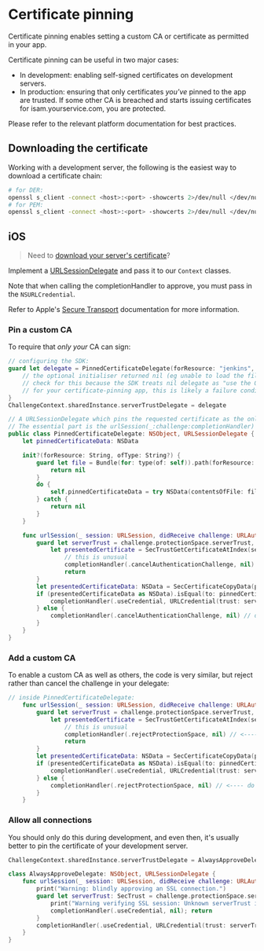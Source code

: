 # Certificate pinning
Certificate pinning enables setting a custom CA or certificate as permitted in your app.

Certificate pinning can be useful in two major cases:
- In development: enabling self-signed certificates on development servers.
- In production: ensuring that only certificates *you've* pinned to the app are trusted. If some other CA is breached and starts issuing certificates for isam.yourservice.com, you are protected.

Please refer to the relevant platform documentation for best practices.

## Downloading the certificate
Working with a development server, the following is the easiest way to download a certificate chain:
```sh
# for DER:
openssl s_client -connect <host>:<port> -showcerts 2>/dev/null </dev/null | openssl x509 -inform pem -outform der -out <certificate-name>.der
# for PEM:
openssl s_client -connect <host>:<port> -showcerts 2>/dev/null </dev/null | openssl x509 -inform pem -outform pem -out <certificate-name>.pem
```

## iOS

> Need to [download your server's certificate](README.md#downloading-the-certificate)?

Implement a [URLSessionDelegate](https://developer.apple.com/reference/foundation/urlsessiondelegate) and pass it to our `Context` classes.

Note that when calling the completionHandler to approve, you must pass in the `NSURLCredential`.

Refer to Apple's [Secure Transport](https://developer.apple.com/reference/security/secure_transport) documentation for more information.

### Pin a custom CA
To require that *only your* CA can sign:
```swift
// configuring the SDK:
guard let delegate = PinnedCertificateDelegate(forResource: "jenkins", ofType: "der") else {
    // the optional initialiser returned nil (eg unable to load the file);
    // check for this because the SDK treats nil delegate as "use the OS' standard validation", so your certificate will not be pinned
    // for your certificate-pinning app, this is likely a failure condition
}
ChallengeContext.sharedInstance.serverTrustDelegate = delegate

// A URLSessionDelegate which pins the requested certificate as the only accepted CA.
// The essential part is the urlSession(_:challenge:completionHandler) method.
public class PinnedCertificateDelegate: NSObject, URLSessionDelegate {
    let pinnedCertificateData: NSData

    init?(forResource: String, ofType: String?) {
        guard let file = Bundle(for: type(of: self)).path(forResource: forResource, ofType: ofType) else {
            return nil
        }
        do {
            self.pinnedCertificateData = try NSData(contentsOfFile: file)
        } catch {
            return nil
        }
    }

    func urlSession(_ session: URLSession, didReceive challenge: URLAuthenticationChallenge, completionHandler: @escaping (URLSession.AuthChallengeDisposition, URLCredential?) -> Void) {
        guard let serverTrust = challenge.protectionSpace.serverTrust,
            let presentedCertificate = SecTrustGetCertificateAtIndex(serverTrust, 0) else {
                // this is unusual
                completionHandler(.cancelAuthenticationChallenge, nil) // don't let it fall through to the next validator
                return
        }
        let presentedCertificateData: NSData = SecCertificateCopyData(presentedCertificate)
        if (presentedCertificateData as NSData).isEqual(to: pinnedCertificateData as Data) {
            completionHandler(.useCredential, URLCredential(trust: serverTrust))
        } else {
            completionHandler(.cancelAuthenticationChallenge, nil) // don't let it fall through to the next validator
        }
    }
}
```

### Add a custom CA
To enable a custom CA as well as others, the code is very similar, but reject rather than cancel the challenge in your delegate:
```swift
// inside PinnedCertificateDelegate:
    func urlSession(_ session: URLSession, didReceive challenge: URLAuthenticationChallenge, completionHandler: @escaping (URLSession.AuthChallengeDisposition, URLCredential?) -> Void) {
        guard let serverTrust = challenge.protectionSpace.serverTrust,
            let presentedCertificate = SecTrustGetCertificateAtIndex(serverTrust, 0) else {
                // this is unusual
                completionHandler(.rejectProtectionSpace, nil) // <----
                return
        }
        let presentedCertificateData: NSData = SecCertificateCopyData(presentedCertificate)
        if (presentedCertificateData as NSData).isEqual(to: pinnedCertificateData as Data) {
            completionHandler(.useCredential, URLCredential(trust: serverTrust))
        } else {
            completionHandler(.rejectProtectionSpace, nil) // <---- do let it fall through to other validators
        }
    }
```

### Allow all connections
You should only do this during development, and even then, it's usually better to pin the certificate of your development server.

```swift
ChallengeContext.sharedInstance.serverTrustDelegate = AlwaysApproveDelegate()

class AlwaysApproveDelegate: NSObject, URLSessionDelegate {
    func urlSession(_ session: URLSession, didReceive challenge: URLAuthenticationChallenge, completionHandler: @escaping (URLSession.AuthChallengeDisposition, URLCredential?) -> Void) {
        print("Warning: blindly approving an SSL connection.")
        guard let serverTrust: SecTrust = challenge.protectionSpace.serverTrust else {
            print("Warning verifying SSL session: Unknown serverTrust in the protection space")
            completionHandler(.useCredential, nil); return
        }
        completionHandler(.useCredential, URLCredential(trust: serverTrust))
    }
}
